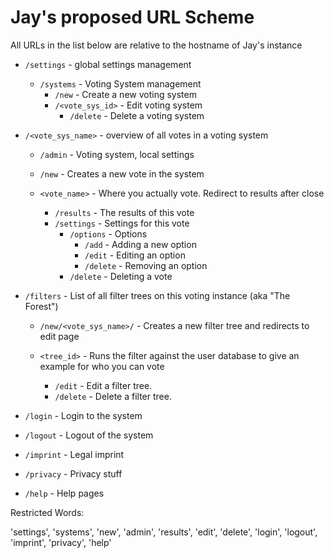 # Jay's proposed URL Scheme

All URLs in the list below are relative to the hostname of Jay's instance

* `/settings` - global settings management
  * `/systems` - Voting System management
    * `/new` - Create a new voting system
    * `/<vote_sys_id>` - Edit voting system
      * `/delete` - Delete a voting system

* `/<vote_sys_name>` - overview of all votes in a voting system
  * `/admin` - Voting system, local settings
  * `/new` - Creates a new vote in the system

  * `<vote_name>` - Where you actually vote. Redirect to results after close
  	* `/results` - The results of this vote
  	* `/settings` - Settings for this vote
      * `/options` - Options
        * `/add` - Adding a new option
        * `/edit` - Editing an option
        * `/delete` - Removing an option
      * `/delete` - Deleting a vote
      
* `/filters` - List of all filter trees on this voting instance (aka "The Forest")
  * `/new/<vote_sys_name>/` - Creates a new filter tree and redirects to edit page

  * `<tree_id>` - Runs the filter against the user database to give an example for who you can vote
    * `/edit` - Edit a filter tree.
    * `/delete` - Delete a filter tree.

* `/login` - Login to the system
* `/logout` - Logout of the system
* `/imprint` - Legal imprint
* `/privacy` - Privacy stuff
* `/help` - Help pages


Restricted Words:

'settings', 'systems', 'new', 'admin', 'results', 'edit', 'delete', 'login', 'logout', 'imprint', 'privacy', 'help'
